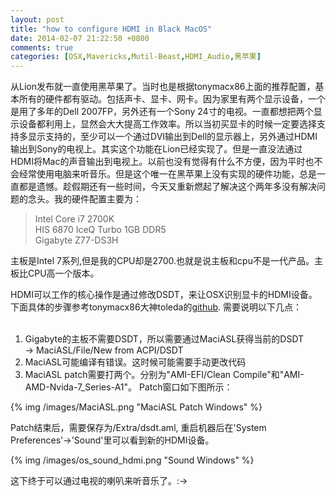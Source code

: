 ```yaml
---
layout: post
title: "how to configure HDMI in Black MacOS"
date: 2014-02-07 21:22:50 +0800
comments: true
categories: [OSX,Mavericks,Mutil-Beast,HDMI_Audio,黑苹果]
---
```

从Lion发布就一直使用黑苹果了。当时也是根据tonymacx86上面的推荐配置，基本所有的硬件都有驱动。包括声卡、显卡、网卡。因为家里有两个显示设备，一个是用了多年的Dell
2007FP，另外还有一个Sony
24寸的电视。一直都想把两个显示设备都利用上，显然会大大提高工作效率。所以当初买显卡的时候一定要选择支持多显示支持的，至少可以一个通过DVI输出到Dell的显示器上，另外通过HDMI输出到Sony的电视上。其实这个功能在Lion已经实现了。但是一直没法通过HDMI将Mac的声音输出到电视上。以前也没有觉得有什么不方便，因为平时也不会经常使用电脑来听音乐。但是这个唯一在黑苹果上没有实现的硬件功能，总是一直都是遗憾。趁假期还有一些时间，今天又重新燃起了解决这个两年多没有解决问题的念头。我的硬件配置主要为：
<blockquote>
Intel Core i7 2700K</br>
HIS 6870 IceQ Turbo 1GB DDR5</br>
Gigabyte Z77-DS3H</br>
</blockquote>
主板是Intel
7系列,但是我的CPU却是2700.也就是说主板和cpu不是一代产品。主板比CPU高一个版本。

HDMI可以工作的核心操作是通过修改DSDT，来让OSX识别显卡的HDMI设备。下面具体的步骤参考tonymacx86大神toleda的[github](https://github.com/toleda/audio_hdmi_hd4000).
需要说明以下几点：</br>
</br>
1. Gigabyte的主板不需要DSDT，所以需要通过MaciASL获得当前的DSDT</br>
-> MaciASL/File/New from ACPI/DSDT </br>
2. MaciASL可能编译有错误。这时候可能需要手动更改代码</br>
3. MaciASL patch需要打两个。分别为"AMI-EFI/Clean
   Compile"和"AMI-AMD-Nvida-7_Series-A1"。 Patch窗口如下图所示：</br>

{% img /images/MaciASL.png "MaciASL Patch Windows" %}

Patch结束后，需要保存为/Extra/dsdt.aml, 重启机器后在'System
Preferences'->'Sound'里可以看到新的HDMI设备。

{% img /images/os_sound_hdmi.png "Sound Windows" %}

这下终于可以通过电视的喇叭来听音乐了。:->

